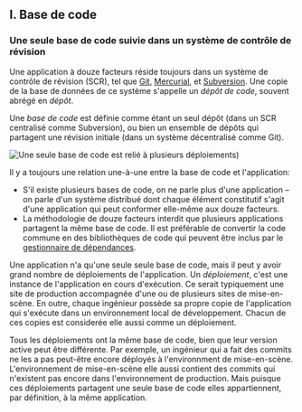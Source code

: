 ## I. Base de code
### Une seule base de code suivie dans un système de contrôle de révision

Une application à douze facteurs réside toujours dans un système de contrôle de révision (SCR), tel que [Git](http://git-scm.com/), [Mercurial](http://mercurial.selenic.com/), et [Subversion](http://subversion.apache.org/). Une copie de la base de données de ce système s'appelle un *dépôt de code*, souvent abrégé en *dépôt*.

Une *base de code* est définie comme étant un seul dépôt (dans un SCR centralisé comme Subversion), ou bien un ensemble de dépôts qui partagent une révision initiale (dans un système décentralisé comme Git).

![Une seule base de code est relié à plusieurs déploiements)](/images/codebase-deploys.png)

Il y a toujours une relation une-à-une entre la base de code et l'application:

* S'il existe plusieurs bases de code, on ne parle plus d'une application – on parle d'un système distribué dont chaque élément constitutif s'agit d'une application qui peut conformer elle-même aux douze facteurs.
* La méthodologie de douze facteurs interdit que plusieurs applications partagent la même base de code. Il est préférable de convertir la code commune en des bibliothèques de code qui peuvent être inclus par le [gestionnaire de dépendances](./dependencies).

Une application n'a qu'une seule seule base de code, mais il peut y avoir grand nombre de déploiements de l'application. Un *déploiement*, c'est une instance de l'application en cours d'exécution. Ce serait typiquement une site de production accompagnée d'une ou de plusieurs sites de mise-en-scène. En outre, chaque ingénieur possède sa propre copie de l'application qui s'exécute dans un environnement local de développement. Chacun de ces copies est considerée elle aussi comme un déploiement.

Tous les déploiements ont la même base de code, bien que leur version active peut être différente. Par exemple, un ingénieur qui a fait des commits ne les a pas peut-être encore déployés à l'environnment de mise-en-scène. L'environnement de mise-en-scène elle aussi contient des commits qui n'existent pas encore dans l'environnement de production. Mais puisque ces déploiements partagent une seule base de code elles appartiennent, par définition, à la même application.
